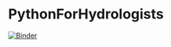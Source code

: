 # PythonForHydrologists

[![Binder](https://mybinder.org/badge_logo.svg)](https://mybinder.org/v2/gh/AustralianWaterSchool/PythonForHydrologists/master/?filepath=June_2021_course.ipynb)
